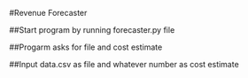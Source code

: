 #Revenue Forecaster

##Start program by running forecaster.py file

##Progarm asks for file and cost estimate

##Input data.csv as file and whatever number as cost estimate


